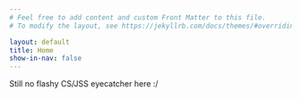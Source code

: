 ```yaml
---
# Feel free to add content and custom Front Matter to this file.
# To modify the layout, see https://jekyllrb.com/docs/themes/#overriding-theme-defaults

layout: default
title: Home
show-in-nav: false
---
```

<!--- <script type="module" src="assets/js/index_3d_animation.js"></script> --->
Still no flashy CS/JSS eyecatcher here :/